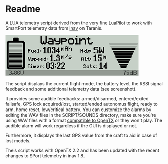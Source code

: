 # Readme

A LUA telemetry script derived from the very fine [LuaPilot](https://github.com/ilihack/LuaPilot_Taranis_Telemetry) to work with SmartPort telemetry data from [inav](https://github.com/iNavFlight/inav) on Taranis.

![Screenshot](ss_inav-taranis.png)

The script displays the current flight mode, the battery level, the RSSI signal feedback and some additional telemetry data (see screenshot).

It provides some audible feedbacks: armed/disarmed, entered/exited failsafe, GPS lock acquired/lost, started/ended autonomus flight, ready to arm, home reset, low/critical battery. You can customize the alarms by editing the WAV files in the SCRIPT/SOUNDS directory, make sure you're using WAV files with a format [compatible to OpenTX](https://opentx.gitbooks.io/manual-for-opentx-2-2/content/advanced/audio.html) or they won't play. The audible alarm will work regardless if the GUI is displayed or not.

Furthermore, it displays the last GPS value from the craft to aid in case of lost models.

Theis script works with OpenTX 2.2 and has been updated with the recent changes to SPort telemetry in inav 1.8.
